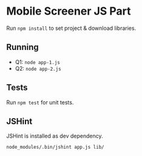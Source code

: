 # Mobile Screener JS Part

Run `npm install` to set project & download libraries.

## Running

* Q1: `node app-1.js`
* Q2: `node app-2.js`

## Tests

Run `npm test` for unit tests.

## JSHint

JSHint is installed as dev dependency.

```
node_modules/.bin/jshint app.js lib/
```
